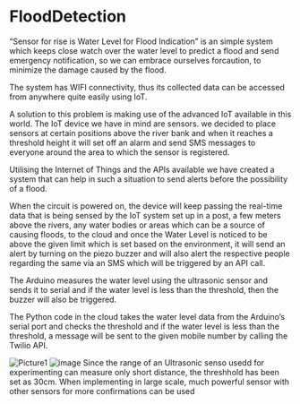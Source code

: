 # FloodDetection
“Sensor for rise is Water Level for Flood Indication” is an simple system which keeps close watch over the water level to predict a flood and send emergency notification, so we can embrace ourselves forcaution, to minimize the damage caused by the flood.

The system has WIFI connectivity, thus its collected data can be accessed from anywhere quite easily using IoT.

A solution to this problem is making use of the advanced IoT available in this world. The IoT device we have in mind are sensors. we decided to place sensors at certain positions above the river bank and when it reaches a threshold height it will set off an alarm and send SMS messages to everyone around the area to which the sensor is registered.

Utilising the Internet of Things and the APIs available we have created a system that can help
in such a situation to send alerts before the possibility of a flood.

When the circuit is powered on, the device will keep passing the real-time data that is being sensed by the IoT system set up in a post, a few meters above the rivers, any water bodies or areas which can be a source of causing floods, to the cloud and once the Water Level is noticed to be above the given limit which is set based on the environment, it will send an alert by turning on the piezo buzzer and will also alert the respective people regarding the same via an SMS which will be triggered by an API call.

The Arduino measures the water level using the ultrasonic sensor and sends it to serial and if the water level is less than the threshold, then the buzzer will also be triggered.

The Python code in the cloud takes the water level data from the Arduino’s serial port and checks the threshold and if the water level is less than the threshold, a message will be sent to the given mobile number by calling the Twilio API.

  ![Picture1](https://user-images.githubusercontent.com/48171972/176244232-5f89133d-ee98-427b-99ee-7eaa3ff79a39.png)
![image](https://user-images.githubusercontent.com/48171972/176244407-d104fd1b-1b55-44da-b0ff-5e0bb323ae0a.png)
Since the range of an Ultrasonic senso usedd for experimenting can measure only short distance, the threshhold has been set as 30cm. When implementing in large scale, much powerful sensor with other sensors for more confirmations can be used
